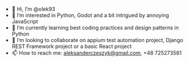 - 👋 Hi, I’m @olek93
- 👀 I’m interested in Python, Godot and a bit intrigued by annoying JavaScript
- 🌱 I’m currently learning best coding practices and design patterns in Python
- 💞️ I’m looking to collaborate on appium test automation project, Django REST Framework project or a basic React project
- 📫 How to reach me: aleksanderczeszyk@gmail.com, +48 725273581

<!---
olek93/olek93 is a ✨ special ✨ repository because its `README.md` (this file) appears on your GitHub profile.
You can click the Preview link to take a look at your changes.
--->
